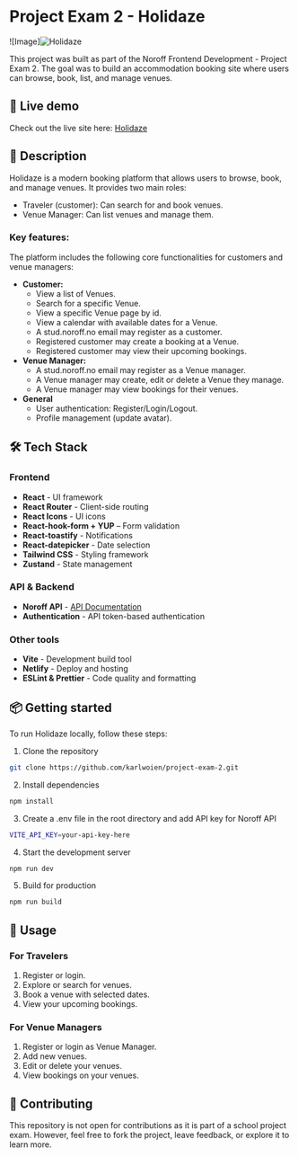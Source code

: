 # Project Exam 2 - Holidaze

![Image]![Holidaze](https://github.com/user-attachments/assets/024d297d-6fee-443a-8fd8-9b14e8b726c6)


This project was built as part of the Noroff Frontend Development - Project Exam 2.
The goal was to build an accommodation booking site where users can browse, book, list, and manage venues.

## 🚀 Live demo

Check out the live site here: [Holidaze](https://holidaze-kew.netlify.app/)

## 📖 Description
Holidaze is a modern booking platform that allows users to browse, book, and manage venues. It provides two main roles:
- Traveler (customer): Can search for and book venues.
- Venue Manager: Can list venues and manage them.

### Key features:
The platform includes the following core functionalities for customers and venue managers:  
- **Customer:**
    - View a list of Venues.
    - Search for a specific Venue.
    - View a specific Venue page by id.
    - View a calendar with available dates for a Venue.
    - A stud.noroff.no email may register as a customer.
    - Registered customer may create a booking at a Venue.
    - Registered customer may view their upcoming bookings.
- **Venue Manager:**
    - A stud.noroff.no email may register as a Venue manager.
    - A Venue manager may create, edit or delete a Venue they manage.
    - A Venue manager may view bookings for their venues.
- **General**
    - User authentication: Register/Login/Logout. 
    - Profile management (update avatar).

## 🛠️ Tech Stack
### Frontend
- **React** - UI framework
- **React Router** - Client-side routing
- **React Icons** - UI icons
- **React-hook-form + YUP** – Form validation
- **React-toastify** - Notifications
- **React-datepicker** - Date selection
- **Tailwind CSS** - Styling framework
- **Zustand** - State management

### API & Backend
- **Noroff API** - [API Documentation](https://docs.noroff.dev/)
- **Authentication** - API token-based authentication

### Other tools
- **Vite** - Development build tool
- **Netlify** - Deploy and hosting
- **ESLint & Prettier** - Code quality and formatting


## 📦 Getting started
To run Holidaze locally, follow these steps:
1. Clone the repository
```bash
git clone https://github.com/karlwoien/project-exam-2.git
```
2. Install dependencies
```bash
npm install
```
3. Create a .env file in the root directory and add API key for Noroff API
```bash
VITE_API_KEY=your-api-key-here
```
4. Start the development server
```bash
npm run dev
```
5. Build for production
```bash
npm run build
```

## 📝 Usage
### For Travelers
1. Register or login.
2. Explore or search for venues.
3. Book a venue with selected dates.
4. View your upcoming bookings.

### For Venue Managers
1. Register or login as Venue Manager.
2. Add new venues.
3. Edit or delete your venues.
4. View bookings on your venues.

## 🤝 Contributing
This repository is not open for contributions as it is part of a school project exam. However, feel free to fork the project, leave feedback, or explore it to learn more.
